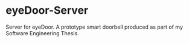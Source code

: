 eyeDoor-Server
==============

Server for eyeDoor. A prototype smart doorbell produced as part of my Software Engineering Thesis. 

